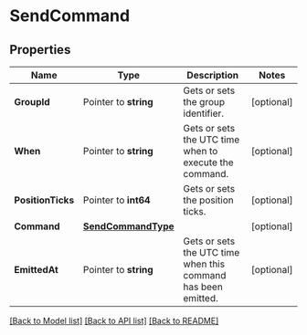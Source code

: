 # SendCommand

## Properties

Name | Type | Description | Notes
------------ | ------------- | ------------- | -------------
**GroupId** | Pointer to **string** | Gets or sets the group identifier. | [optional] 
**When** | Pointer to **string** | Gets or sets the UTC time when to execute the command. | [optional] 
**PositionTicks** | Pointer to **int64** | Gets or sets the position ticks. | [optional] 
**Command** | [**SendCommandType**](SendCommandType.md) |  | [optional] 
**EmittedAt** | Pointer to **string** | Gets or sets the UTC time when this command has been emitted. | [optional] 

[[Back to Model list]](../README.md#documentation-for-models) [[Back to API list]](../README.md#documentation-for-api-endpoints) [[Back to README]](../README.md)


